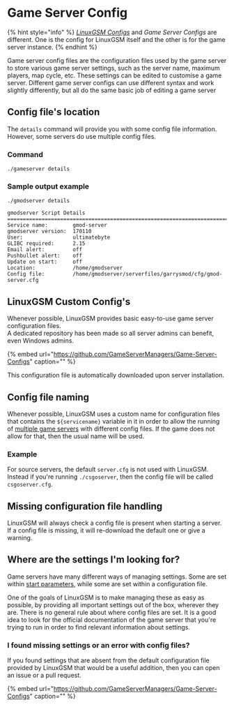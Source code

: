# Game Server Config

{% hint style="info" %}
[_LinuxGSM Configs_](linuxgsm-config.md) and _Game Server Configs_ are different. One is the config for LinuxGSM itself and the other is for the game server instance.
{% endhint %}

Game server config files are the configuration files used by the game server to store various game server settings, such as the server name, maximum players, map cycle, etc. These settings can be edited to customise a game server. Different game server configs can use different syntax and work slightly differently, but all do the same basic job of editing a game server

## Config file's location

The `details` command will provide you with some config file information. However, some servers do use multiple config files.

### Command

`./gameserver details`

### Sample output example

```text
./gmodserver details

gmodserver Script Details
==================================================================================
Service name:        gmod-server
gmodserver version:  170110
User:                ultimatebyte
GLIBC required:      2.15
Email alert:         off
Pushbullet alert:    off
Update on start:     off
Location:            /home/gmodserver
Config file:         /home/gmodserver/serverfiles/garrysmod/cfg/gmod-server.cfg
```

## LinuxGSM Custom Config's

Whenever possible, LinuxGSM provides basic easy-to-use game server configuration files.  
A dedicated repository has been made so all server admins can benefit, even Windows admins.

{% embed url="https://github.com/GameServerManagers/Game-Server-Configs" caption="" %}

This configuration file is automatically downloaded upon server installation.

## Config file naming

Whenever possible, LinuxGSM uses a custom name for configuration files that contains the `${servicename}` variable in it in order to allow the running of [multiple game servers](../features/multiple-game-servers.md) with different config files. If the game does not allow for that, then the usual name will be used.

### Example

For source servers, the default `server.cfg` is not used with LinuxGSM. Instead if you're running `./csgoserver`, then the config file will be called `csgoserver.cfg`.

## Missing configuration file handling

LinuxGSM will always check a config file is present when starting a server.  
If a config file is missing, it will re-download the default one or give a warning.

## Where are the settings I'm looking for?

Game servers have many different ways of managing settings. Some are set within [start parameters](start-parameters.md), while some are set within a configuration file.

One of the goals of LinuxGSM is to make managing these as easy as possible, by providing all important settings out of the box, wherever they are. There is no general rule about where config files are set. It is a good idea to look for the official documentation of the game server that you're trying to run in order to find relevant information about settings.

### I found missing settings or an error with config files?

If you found settings that are absent from the default configuration file provided by LinuxGSM that would be a useful addition, then you can open an issue or a pull request.

{% embed url="https://github.com/GameServerManagers/Game-Server-Configs" caption="" %}

